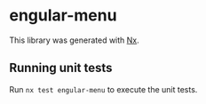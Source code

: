 # engular-menu

This library was generated with [Nx](https://nx.dev).

## Running unit tests

Run `nx test engular-menu` to execute the unit tests.
